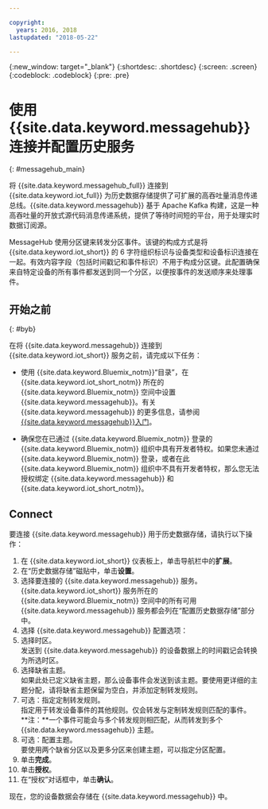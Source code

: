 ```yaml
---

copyright:
  years: 2016, 2018
lastupdated: "2018-05-22"

---
```


{:new_window: target="\_blank"}
{:shortdesc: .shortdesc}
{:screen: .screen}
{:codeblock: .codeblock}
{:pre: .pre}

# 使用 {{site.data.keyword.messagehub}} 连接并配置历史服务  
{: #messagehub_main}

将 {{site.data.keyword.messagehub_full}} 连接到 {{site.data.keyword.iot_full}} 为历史数据存储提供了可扩展的高吞吐量消息传递总线。{{site.data.keyword.messagehub}} 基于 Apache Kafka 构建，这是一种高吞吐量的开放式源代码消息传递系统，提供了等待时间短的平台，用于处理实时数据订阅源。

MessageHub 使用分区键来转发分区事件。该键的构成方式是将 {{site.data.keyword.iot_short}} 的 6 字符组织标识与设备类型和设备标识连接在一起。有效内容字段（包括时间戳记和事件标识）不用于构成分区键。此配置确保来自特定设备的所有事件都发送到同一个分区，以便按事件的发送顺序来处理事件。 

## 开始之前  
{: #byb}

在将 {{site.data.keyword.messagehub}} 连接到 {{site.data.keyword.iot_short}} 服务之前，请完成以下任务：

- 使用 {{site.data.keyword.Bluemix_notm}}“目录”，在 {{site.data.keyword.iot_short_notm}} 所在的 {{site.data.keyword.Bluemix_notm}} 空间中设置 {{site.data.keyword.messagehub}}。有关 {{site.data.keyword.messagehub}} 的更多信息，请参阅 [{{site.data.keyword.messagehub}}入门](https://console.{DomainName}/docs/services/MessageHub/index.html)。

- 确保您在已通过 {{site.data.keyword.Bluemix_notm}} 登录的 {{site.data.keyword.Bluemix_notm}} 组织中具有开发者特权。如果您未通过 {{site.data.keyword.Bluemix_notm}} 登录，或者在此 {{site.data.keyword.Bluemix_notm}} 组织中不具有开发者特权，那么您无法授权绑定 {{site.data.keyword.messagehub}} 和 {{site.data.keyword.iot_short_notm}}。


## Connect

要连接 {{site.data.keyword.messagehub}} 用于历史数据存储，请执行以下操作：

1. 在 {{site.data.keyword.iot_short}} 仪表板上，单击导航栏中的**扩展**。
2. 在“历史数据存储”磁贴中，单击**设置**。
4. 选择要连接的 {{site.data.keyword.messagehub}} 服务。  
{{site.data.keyword.iot_short}} 服务所在的 {{site.data.keyword.Bluemix_notm}} 空间中的所有可用 {{site.data.keyword.messagehub}} 服务都会列在“配置历史数据存储”部分中。
5. 选择 {{site.data.keyword.messagehub}} 配置选项：
 1. 选择时区。  
发送到 {{site.data.keyword.messagehub}} 的设备数据上的时间戳记会转换为所选时区。
 2. 选择缺省主题。  
如果此处已定义缺省主题，那么设备事件会发送到该主题。要使用更详细的主题分配，请将缺省主题保留为空白，并添加定制转发规则。
 3. 可选：指定定制转发规则。  
指定用于转发设备事件的其他规则。仅会转发与定制转发规则匹配的事件。  
 **注：**一个事件可能会与多个转发规则相匹配，从而转发到多个 {{site.data.keyword.messagehub}} 主题。
 4. 可选：配置主题。  
要使用两个缺省分区以及更多分区来创建主题，可以指定分区配置。
 5. 单击**完成**。
5. 单击**授权**。
6. 在“授权”对话框中，单击**确认**。

现在，您的设备数据会存储在 {{site.data.keyword.messagehub}} 中。
